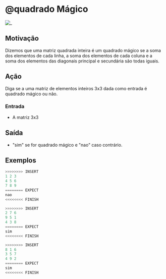 # @quadrado Mágico

![_](https://raw.githubusercontent.com/qxcodefup/arcade/master/base/quadrado/cover.jpg)

## Motivação

Dizemos que uma matriz quadrada inteira é um quadrado mágico se a soma dos elementos de cada linha, a soma dos elementos de cada coluna e a soma dos elementos das diagonais principal e secundária são todas iguais.  
  
## Ação

Diga se a uma matriz de elementos inteiros 3x3 dada como entrada é quadrado mágico ou não.  
  
### Entrada

* A matriz 3x3

## Saída

* "sim" se for quadrado mágico e "nao" caso contrário.

## Exemplos

``` py
>>>>>>>> INSERT
1 2 3
4 5 6
7 8 9
======== EXPECT
nao
<<<<<<<< FINISH
```

```py
>>>>>>>> INSERT
2 7 6
9 5 1
4 3 8
======== EXPECT
sim
<<<<<<<< FINISH
```

```py
>>>>>>>> INSERT
8 1 6
3 5 7
4 9 2
======== EXPECT
sim
<<<<<<<< FINISH
```
